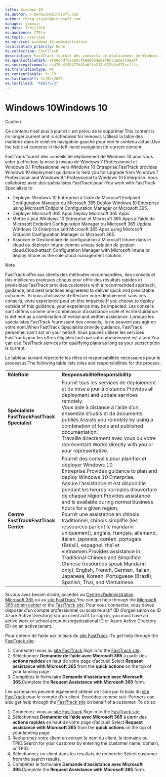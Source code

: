 ```yaml
---
title: Windows 10
ms.author: v-bermic@microsoft.com
author: rberg-steyer@microsoft.com
manager: jimmuir
ms.date: 7/01/2020
ms.audience: ITPro
ms.topic: overview
ms.service: windows-10-administration
localization_priority: None
ms.collection: FastTrack
description: FastTrack fournit des conseils de déploiement de Windows 10 pour vous aider à effectuer la mise à niveau de Windows 7 Professionnel et Windows 8.1 Professionnel vers Windows 10 Entreprise.
ms.openlocfilehash: 8f0064df50c8d7f88e930de01f8bc3e3e1f0e24f
ms.sourcegitcommit: ca476a4195477d43a6f3a212bf27bfe473cc1ffa
ms.translationtype: MT
ms.contentlocale: fr-FR
ms.lasthandoff: 11/02/2020
ms.locfileid: "48827572"
---
```

# <a name="windows-10"></a><span data-ttu-id="2a79b-103">Windows 10</span><span class="sxs-lookup"><span data-stu-id="2a79b-103">Windows 10</span></span>

> [!CAUTION]
> <span data-ttu-id="2a79b-104">Ce contenu n’est plus à jour et il est prévu de le supprimer.</span><span class="sxs-lookup"><span data-stu-id="2a79b-104">This content is no longer current and is scheduled for removal.</span></span> <span data-ttu-id="2a79b-105">Utilisez la table des matières dans le volet de navigation gauche pour voir le contenu actuel.</span><span class="sxs-lookup"><span data-stu-id="2a79b-105">Use the table of contents in the left-hand navigation for current content.</span></span>

<span data-ttu-id="2a79b-106">FastTrack fournit des conseils de déploiement de Windows 10 pour vous aider à effectuer la mise à niveau de Windows 7 Professionnel et Windows 8.1 Professionnel vers Windows 10 Entreprise.</span><span class="sxs-lookup"><span data-stu-id="2a79b-106">FastTrack provides Windows 10 deployment guidance to help you for upgrade from Windows 7 Professional and Windows 8.1 Professional to Windows 10 Enterprise.</span></span> <span data-ttu-id="2a79b-107">Vous collaborez avec des spécialistes FastTrack pour :</span><span class="sxs-lookup"><span data-stu-id="2a79b-107">You work with FastTrack Specialists to:</span></span>

- <span data-ttu-id="2a79b-108">Déployer Windows 10 Entreprise à l’aide de Microsoft Endpoint Configuration Manager ou Microsoft 365.</span><span class="sxs-lookup"><span data-stu-id="2a79b-108">Deploy Windows 10 Enterprise using Microsoft Endpoint Configuration Manager or Microsoft 365.</span></span>
- <span data-ttu-id="2a79b-109">Déployer Microsoft 365 Apps.</span><span class="sxs-lookup"><span data-stu-id="2a79b-109">Deploy Microsoft 365 Apps.</span></span> 
- <span data-ttu-id="2a79b-110">Mettre à jour Windows 10 Entreprise et Microsoft 365 Apps à l’aide de Microsoft Endpoint Configuration Manager ou Microsoft 365.</span><span class="sxs-lookup"><span data-stu-id="2a79b-110">Update Windows 10 Enterprise and Microsoft 365 Apps using Microsoft Endpoint Configuration Manager or Microsoft 365.</span></span>
- <span data-ttu-id="2a79b-111">Associer le Gestionnaire de configuration à Microsoft Intune dans le cloud ou déployer Intune comme unique solution de gestion cloud.</span><span class="sxs-lookup"><span data-stu-id="2a79b-111">Cloud-attach Configuration Manager with Microsoft Intune or deploy Intune as the sole cloud management solution.</span></span>
  
> [!NOTE]
> <span data-ttu-id="2a79b-112">FastTrack offre aux clients des méthodes recommandées, des conseils et des meilleures pratiques conçus pour offrir des résultats rapides et prévisibles.</span><span class="sxs-lookup"><span data-stu-id="2a79b-112">FastTrack provides customers with a recommended approach, guidance, and best practices engineered to deliver quick and predictable outcomes.</span></span> <span data-ttu-id="2a79b-113">Si vous choisissez d’effectuer votre déploiement sans ces conseils, votre expérience peut en être impactée.</span><span class="sxs-lookup"><span data-stu-id="2a79b-113">If you choose to deploy outside of this guidance, your experience may be impacted.</span></span> <span data-ttu-id="2a79b-114">Les conseils sont définis comme une combinaison d’assistance orale et écrite.</span><span class="sxs-lookup"><span data-stu-id="2a79b-114">Guidance is defined as a combination of verbal and written assistance.</span></span> <span data-ttu-id="2a79b-115">Lorsque les spécialistes FastTrack fournissent des conseils, ils ne peuvent pas agir en votre nom.</span><span class="sxs-lookup"><span data-stu-id="2a79b-115">When FastTrack Specialists provide guidance, FastTrack personnel can't act on your behalf.</span></span> <span data-ttu-id="2a79b-116">Vous pouvez utiliser les services FastTrack pour les offres éligibles tant que votre abonnement est à jour.</span><span class="sxs-lookup"><span data-stu-id="2a79b-116">You can use FastTrack services for qualifying plans as long as your subscription is current.</span></span>  
    
<span data-ttu-id="2a79b-117">Le tableau suivant répertorie les rôles et responsabilités nécessaires pour le processus.</span><span class="sxs-lookup"><span data-stu-id="2a79b-117">The following table lists roles and responsibilities for the process.</span></span>

|||
|:-----|:-----|
|<span data-ttu-id="2a79b-118">**Rôle**</span><span class="sxs-lookup"><span data-stu-id="2a79b-118">**Role**</span></span> <br/> |<span data-ttu-id="2a79b-119">**Responsabilité**</span><span class="sxs-lookup"><span data-stu-id="2a79b-119">**Responsibility**</span></span> <br/> |
|<span data-ttu-id="2a79b-120">**Spécialiste FastTrack**</span><span class="sxs-lookup"><span data-stu-id="2a79b-120">**FastTrack Specialist**</span></span> <br/> |<span data-ttu-id="2a79b-121">Fournit tous les services de déploiement et de mise à jour à distance.</span><span class="sxs-lookup"><span data-stu-id="2a79b-121">Provides all deployment and update services remotely.</span></span>  <br/> <span data-ttu-id="2a79b-122">Vous aide à distance à l’aide d’un ensemble d’outils et de documents publiés.</span><span class="sxs-lookup"><span data-stu-id="2a79b-122">Assists you remotely by using a combination of tools and published documentation.</span></span> <br/> <span data-ttu-id="2a79b-123">Travaille directement avec vous ou votre représentant.</span><span class="sxs-lookup"><span data-stu-id="2a79b-123">Works directly with you or your representative.</span></span>|
|<span data-ttu-id="2a79b-124">**Centre FastTrack**</span><span class="sxs-lookup"><span data-stu-id="2a79b-124">**FastTrack Center**</span></span>  <br/> |<span data-ttu-id="2a79b-125">Fournit des conseils pour planifier et déployer Windows 10 Entreprise.</span><span class="sxs-lookup"><span data-stu-id="2a79b-125">Provides guidance to plan and deploy Windows 10 Enterprise.</span></span>   <br/> <span data-ttu-id="2a79b-126">Assure l’assistance et est disponible pendant les heures normales d’ouverture de chaque région.</span><span class="sxs-lookup"><span data-stu-id="2a79b-126">Provides assistance and is available during normal business hours for a given region.</span></span> <br/> <span data-ttu-id="2a79b-127">Fournit une assistance en chinois traditionnel, chinois simplifié (les ressources parlent le mandarin uniquement), anglais, français, allemand, italien, japonais, coréen, portugais (Brésil), espagnol, thaï et vietnamien.</span><span class="sxs-lookup"><span data-stu-id="2a79b-127">Provides assistance in Traditional Chinese and Simplified Chinese (resources speak Mandarin only), English, French, German, Italian, Japanese, Korean, Portuguese (Brazil), Spanish, Thai, and Vietnamese.</span></span>|
 
<span data-ttu-id="2a79b-128">Si vous avez besoin d’aide, accédez au [Centre d’administration Microsoft 365](https://go.microsoft.com/fwlink/?linkid=2032704) ou au [site FastTrack](https://go.microsoft.com/fwlink/?linkid=780698).</span><span class="sxs-lookup"><span data-stu-id="2a79b-128">You can get help through the [Microsoft 365 admin center](https://go.microsoft.com/fwlink/?linkid=2032704) or the [FastTrack site](https://go.microsoft.com/fwlink/?linkid=780698).</span></span> <span data-ttu-id="2a79b-129">Pour vous connecter, vous devez disposer d’un compte professionnel ou scolaire actif (ID d’organisation ou ID Azure Active Directory) sur un client actif.</span><span class="sxs-lookup"><span data-stu-id="2a79b-129">To sign in, you must have an active work or school account (organizational ID or Azure Active Directory ID) on an active tenant.</span></span> 

<span data-ttu-id="2a79b-130">Pour obtenir de l’aide par le biais du [site FastTrack](https://go.microsoft.com/fwlink/?linkid=780698) :</span><span class="sxs-lookup"><span data-stu-id="2a79b-130">To get help through the [FastTrack site](https://go.microsoft.com/fwlink/?linkid=780698):</span></span> 
1.    <span data-ttu-id="2a79b-131">Connectez-vous au [site FastTrack](https://go.microsoft.com/fwlink/?linkid=780698).</span><span class="sxs-lookup"><span data-stu-id="2a79b-131">Sign in to the [FastTrack site](https://go.microsoft.com/fwlink/?linkid=780698).</span></span> 
2.    <span data-ttu-id="2a79b-132">Sélectionnez **Demander de l’aide avec Microsoft 365** à partir des **actions rapides** en haut de votre page d’accueil.</span><span class="sxs-lookup"><span data-stu-id="2a79b-132">Select **Request assistance with Microsoft 365** from the **quick actions** on the top of your landing page.</span></span>
3.    <span data-ttu-id="2a79b-133">Complétez le formulaire **Demande d’assistance avec Microsoft 365**.</span><span class="sxs-lookup"><span data-stu-id="2a79b-133">Complete the **Request Assistance with Microsoft 365** form.</span></span>
  
<span data-ttu-id="2a79b-p105">Les partenaires peuvent également obtenir de l’aide par le biais du [site FastTrack](https://go.microsoft.com/fwlink/?linkid=780698) pour le compte d’un client. Procédez comme suit :</span><span class="sxs-lookup"><span data-stu-id="2a79b-p105">Partners can also get help through the [FastTrack site](https://go.microsoft.com/fwlink/?linkid=780698) on behalf of a customer. To do so:</span></span>
1.    <span data-ttu-id="2a79b-136">Connectez-vous au [site FastTrack](https://go.microsoft.com/fwlink/?linkid=780698).</span><span class="sxs-lookup"><span data-stu-id="2a79b-136">Sign in to the [FastTrack site](https://go.microsoft.com/fwlink/?linkid=780698).</span></span> 
2.    <span data-ttu-id="2a79b-137">Sélectionnez **Demander de l’aide avec Microsoft 365** à partir des **actions rapides** en haut de votre page d’accueil.</span><span class="sxs-lookup"><span data-stu-id="2a79b-137">Select **Request assistance with Microsoft 365** from the **quick actions** on the top of your landing page.</span></span>
3.    <span data-ttu-id="2a79b-138">Recherchez votre client en entrant le nom du client, le domaine ou TPID.</span><span class="sxs-lookup"><span data-stu-id="2a79b-138">Search for your customer by entering the customer name, domain, or TPID.</span></span>
4.    <span data-ttu-id="2a79b-139">Sélectionnez un client dans les résultats de recherche.</span><span class="sxs-lookup"><span data-stu-id="2a79b-139">Select customer from the search results.</span></span>
5.    <span data-ttu-id="2a79b-140">Complétez le formulaire **Demande d’assistance avec Microsoft 365**.</span><span class="sxs-lookup"><span data-stu-id="2a79b-140">Complete the **Request Assistance with Microsoft 365** form.</span></span>
 
